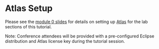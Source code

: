 # Atlas Setup

Please see the [module 0 slides](./slides/Module0-LabSetup.pdf) for details on setting up [Atlas](http://www.ensoftcorp.com/atlas/) for the lab sections of this tutorial. 

Note: Conference attendees will be provided with a pre-configured Eclipse distribution and Atlas license key during the tutorial session.